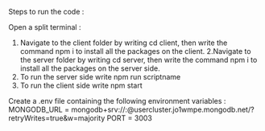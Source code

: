Steps to run the code :

Open a split terminal :
1. Navigate to the client folder by writing cd client, then write the command npm i to install all the packages on the client.
2.Navigate to the server folder by writing cd server, then write the command npm i to install all the packages on the server side.
3. To run the server side write npm run scriptname
4. To run the client side write npm start

Create a .env file containing the following environment variables :
MONGODB_URL = mongodb+srv://<username>:<password>@usercluster.jo1wmpe.mongodb.net/<databaseName>?retryWrites=true&w=majority
PORT = 3003
